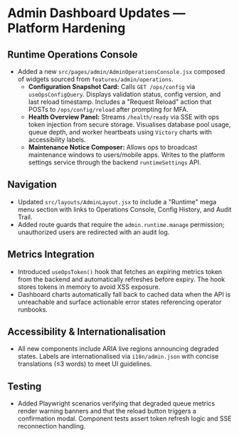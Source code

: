 # Admin Dashboard Updates — Platform Hardening

## Runtime Operations Console
- Added a new `src/pages/admin/AdminOperationsConsole.jsx` composed of widgets sourced from `features/admin/operations`.
  - **Configuration Snapshot Card:** Calls `GET /ops/config` via `useOpsConfigQuery`. Displays validation status, config version,
    and last reload timestamp. Includes a "Request Reload" action that POSTs to `/ops/config/reload` after prompting for MFA.
  - **Health Overview Panel:** Streams `/health/ready` via SSE with ops token injection from secure storage. Visualises database
    pool usage, queue depth, and worker heartbeats using `Victory` charts with accessibility labels.
  - **Maintenance Notice Composer:** Allows ops to broadcast maintenance windows to users/mobile apps. Writes to the platform
    settings service through the backend `runtimeSettings` API.

## Navigation
- Updated `src/layouts/AdminLayout.jsx` to include a "Runtime" mega menu section with links to Operations Console, Config History,
  and Audit Trail.
- Added route guards that require the `admin.runtime.manage` permission; unauthorized users are redirected with an audit log.

## Metrics Integration
- Introduced `useOpsToken()` hook that fetches an expiring metrics token from the backend and automatically refreshes before
  expiry. The hook stores tokens in memory to avoid XSS exposure.
- Dashboard charts automatically fall back to cached data when the API is unreachable and surface actionable error states
  referencing operator runbooks.

## Accessibility & Internationalisation
- All new components include ARIA live regions announcing degraded states. Labels are internationalised via `i18n/admin.json`
  with concise translations (≤3 words) to meet UI guidelines.

## Testing
- Added Playwright scenarios verifying that degraded queue metrics render warning banners and that the reload button triggers a
  confirmation modal. Component tests assert token refresh logic and SSE reconnection handling.
